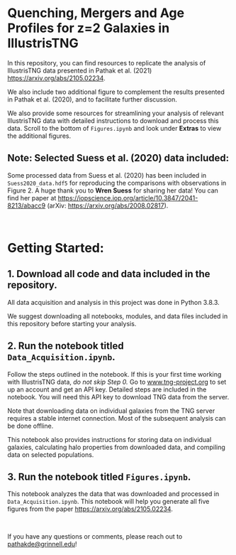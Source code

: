 # Quenching, Mergers and Age Profiles for z=2 Galaxies in IllustrisTNG

In this repository, you can find resources to replicate the analysis of IllustrisTNG data presented in Pathak et al. (2021) https://arxiv.org/abs/2105.02234.

We also include two additional figure to complement the results presented in Pathak et al. (2020), and to facilitate further discussion.

We also provide some resources for streamlining your analysis of relevant IllustrisTNG data with detailed instructions to download and process this data. Scroll to the bottom of `Figures.ipynb` and look under **Extras** to view the additional figures.

## Note: Selected Suess et al. (2020) data included:
Some processed data from Suess et al. (2020) has been included in `Suess2020_data.hdf5` for reproducing the comparisons with observations in Figure 2. A huge thank you to **Wren Suess** for sharing her data! You can find her paper at https://iopscience.iop.org/article/10.3847/2041-8213/abacc9 (arXiv: https://arxiv.org/abs/2008.02817).

<br />

# Getting Started:

## 1. Download all code and data included in the repository.

All data acquisition and analysis in this project was done in Python 3.8.3. 

We suggest downloading all notebooks, modules, and data files included in this repository before starting your analysis.  

## 2. Run the notebook titled `Data_Acquisition.ipynb`.

Follow the steps outlined in the notebook. If this is your first time working with IllustrisTNG data, *do not skip Step 0.* 
Go to  www.tng-project.org to set up an account and get an API key. Detailed steps are included in the notebook. You will need this API key to download TNG data from the server.

Note that downloading data on individual galaxies from the TNG server requires a stable internet connection. Most of the subsequent analysis can be done offline.

This notebook also provides instructions for storing data on individual galaxies, calculating halo properties from downloaded data, and compiling data on selected populations.

## 3. Run the notebook titled `Figures.ipynb`.

This notebook analyzes the data that was downloaded and processed in `Data_Acquisition.ipynb`. 
This notebook will help you generate all five figures from the paper https://arxiv.org/abs/2105.02234.

<br />

If you have any questions or comments, please reach out to pathakde@grinnell.edu!
